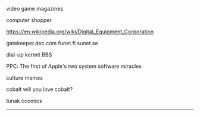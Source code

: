 
video game magazines

computer shopper

https://en.wikipedia.org/wiki/Digital_Equipment_Corporation

gatekeeper.dec.com
funet.fi
sunet.se


dial-up
kermit
BBS

PPC: The first of Apple's two system software miracles

culture
memes

cobalt
will you love cobalt?

tunak
ccomics


---